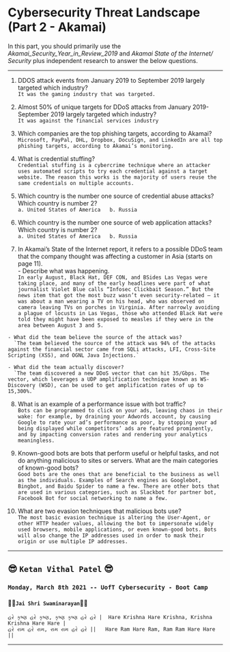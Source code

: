 # Cybersecurity Threat Landscape (Part 2 - Akamai)  

In this part, you should primarily use the *Akamai_Security_Year_in_Review_2019* and *Akamai State of the Internet/ Security* plus independent research to answer the below questions.

---

  1. DDOS attack events from January 2019 to September 2019 largely targeted which industry?  
    `It was the gaming industry that was targeted.`  
  
  2. Almost 50% of unique targets for DDoS attacks from January 2019- September 2019 largely targeted which industry?  
    `It was against the financial services industry`
  
  3. Which companies are the top phishing targets, according to Akamai?  
    `Microsoft, PayPal, DHL, Dropbox, DocuSign, and LinkedIn are all top phishing targets, according to Akamai’s monitoring.`  
  
  4. What is credential stuffing?  
    `Credential stuffing is a cybercrime technique where an attacker uses automated scripts to try each credential against a target website. The reason this works is the majority of users reuse the same credentials on multiple accounts.`

  5. Which country is the number one source of credential abuse attacks? Which country is number 2?  
    ```
    a. United States of America  
    b. Russia
    ```
    
  6. Which country is the number one source of web application attacks? Which country is number 2?  
    ```
    a. United States of America  
    b. Russia
    ```
    
  7. In Akamai’s State of the Internet report, it refers to a possible DDoS team that the company thought was affecting a customer in Asia (starts on page 11).  
    - Describe what was happening.  
      `In early August, Black Hat, DEF CON, and BSides Las Vegas were taking place, and many of the early headlines were part of what journalist Violet Blue calls “Infosec Clickbait Season.” But the news item that got the most buzz wasn’t even security-related — it was about a man wearing a TV on his head, who was observed on camera leaving TVs on porches in Virginia. After narrowly avoiding a plague of locusts in Las Vegas, those who attended Black Hat were told they might have been exposed to measles if they were in the area between August 3 and 5.`  
      
    - What did the team believe the source of the attack was?  
      `The team believed the source of the attack was 94% of the attacks against the financial sector came from SQLi attacks, LFI, Cross-Site Scripting (XSS), and OGNL Java Injections.`  
      
    - What did the team actually discover?  
      `The team discovered a new DDoS vector that can hit 35/Gbps. The vector, which leverages a UDP amplification technique known as WS-Discovery (WSD), can be used to get amplification rates of up to 15,300%.`  

  8. What is an example of a performance issue with bot traffic?  
    `Bots can be programmed to click on your ads, leaving chaos in their wake: for example, by draining your Adwords account, by causing Google to rate your ad’s performance as poor, by stopping your ad being displayed while competitors’ ads are featured prominently, and by impacting conversion rates and rendering your analytics meaningless.`
    
  9. Known-good bots are bots that perform useful or helpful tasks, and not do anything malicious to sites or servers. What are the main categories of known-good bots?  
    `Good bots are the ones that are beneficial to the business as well as the individuals. Examples of Search engines as Googlebot, Bingbot, and Baidu Spider to name a few. There are other bots that are used in various categories, such as Slackbot for partner bot, Facebook Bot for social networking to name a few.`

  10. What are two evasion techniques that malicious bots use?  
    `The most basic evasion technique is altering the User-Agent, or other HTTP header values, allowing the bot to impersonate widely used browsers, mobile applications, or even known-good bots. Bots will also change the IP addresses used in order to mask their origin or use multiple IP addresses.`

---
  
## :sunglasses: `Ketan Vithal Patel` :sunglasses:  


### `Monday, March 8th 2021 -- UofT Cybersecurity - Boot Camp`
#### :rose::rose:`Jai Shri Swaminarayan`:rose::rose:
```
હરે કૃષ્ણ હરે કૃષ્ણ, કૃષ્ણ કૃષ્ણ હરે હરે |  Hare Krishna Hare Krishna, Krishna Krishna Hare Hare |
હરે રામ હરે રામ, રામ રામ હરે હરે ||   Hare Ram Hare Ram, Ram Ram Hare Hare ||
```
---  
